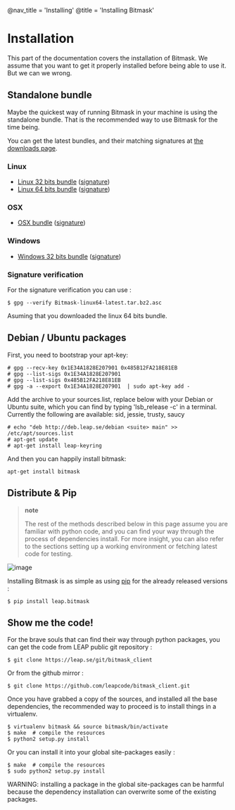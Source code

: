 @nav_title = 'Installing'
@title = 'Installing Bitmask'

Installation
============

This part of the documentation covers the installation of Bitmask. We
assume that you want to get it properly installed before being able to
use it. But we can we wrong.

Standalone bundle
-----------------

Maybe the quickest way of running Bitmask in your machine is using the
standalone bundle. That is the recommended way to use Bitmask for the
time being.

You can get the latest bundles, and their matching signatures at [the
downloads page](https://downloads.leap.se/client/).

### Linux

-   [Linux 32 bits
    bundle](https://downloads.leap.se/client/linux/Bitmask-linux32-latest.tar.bz2)
    ([signature](https://downloads.leap.se/client/linux/Bitmask-linux32-latest.tar.bz2.asc))
-   [Linux 64 bits
    bundle](https://downloads.leap.se/client/linux/Bitmask-linux64-latest.tar.bz2)
    ([signature](https://downloads.leap.se/client/linux/Bitmask-linux64-latest.tar.bz2.asc))

### OSX

-   [OSX
    bundle](https://downloads.leap.se/client/osx/Bitmask-OSX-latest.dmg)
    ([signature](https://downloads.leap.se/client/osx/Bitmask-OSX-latest.dmg.asc))

### Windows

-   [Windows 32 bits
    bundle](https://downloads.leap.se/client/windows/Bitmask-win32-latest.zip)
    ([signature](https://downloads.leap.se/client/windows/Bitmask-win32-latest.zip.asc))

### Signature verification

For the signature verification you can use :

    $ gpg --verify Bitmask-linux64-latest.tar.bz2.asc

Asuming that you downloaded the linux 64 bits bundle.

Debian / Ubuntu packages
------------------------

First, you need to bootstrap your apt-key:

    # gpg --recv-key 0x1E34A1828E207901 0x485B12FA218E81EB
    # gpg --list-sigs 0x1E34A1828E207901
    # gpg --list-sigs 0x485B12FA218E81EB
    # gpg -a --export 0x1E34A1828E207901  | sudo apt-key add - 

Add the archive to your sources.list, replace <suite> below with your Debian or
Ubuntu suite, which you can find by typing 'lsb_release -c' in a terminal.
Currently the following are available: sid, jessie, trusty, saucy

    # echo "deb http://deb.leap.se/debian <suite> main" >> /etc/apt/sources.list
    # apt-get update
    # apt-get install leap-keyring

And then you can happily install bitmask:

    apt-get install bitmask

Distribute & Pip
----------------

> **note**
>
> The rest of the methods described below in this page assume you are
> familiar with python code, and you can find your way through the
> process of dependencies install. For more insight, you can also refer
> to the sections setting up a working environment or
> fetching latest code for testing.

![image](https://pypip.in/v/leap.bitmask/badge.png%0A%20%20%20%20%20:target:%20https://crate.io/packages/leap.bitmask)

Installing Bitmask is as simple as using
[pip](http://www.pip-installer.org/) for the already released versions :

    $ pip install leap.bitmask

Show me the code!
-----------------

For the brave souls that can find their way through python packages, you can
get the code from LEAP public git repository :

    $ git clone https://leap.se/git/bitmask_client

Or from the github mirror :

    $ git clone https://github.com/leapcode/bitmask_client.git

Once you have grabbed a copy of the sources, and installed all the base
dependencies, the recommended way to proceed is to install things in a virtualenv.

    $ virtualenv bitmask && source bitmask/bin/activate
    $ make  # compile the resources
    $ python2 setup.py install

Or you can install it into your global site-packages easily :

    $ make  # compile the resources
    $ sudo python2 setup.py install

WARNING: installing a package in the global site-packages can be harmful because the dependency installation can overwrite some of the existing packages.
